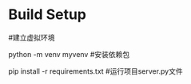 # Build Setup
#建立虚拟环境

python -m venv myvenv
#安装依赖包

pip install -r requirements.txt
#运行项目server.py文件

